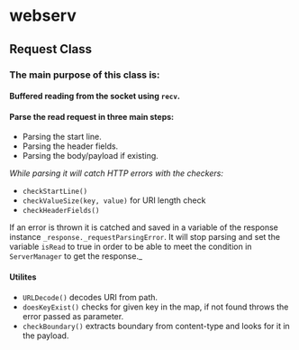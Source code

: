 # webserv
## Request Class
### The main purpose of this class is:
#### Buffered reading from the socket using `recv`.

#### Parse the read request in three main steps:

- Parsing the start line.
- Parsing the header fields.
- Parsing the body/payload if existing.

_While parsing it will catch HTTP errors with the checkers:_

- `checkStartLine()`   
- `checkValueSize(key, value)` for URI length check  
- `checkHeaderFields()`  

If an error is thrown it is catched and saved in a variable of the response instance `_response._requestParsingError`. It will stop parsing and set the variable `isRead` to true in order to be able to meet the condition in `ServerManager` to get the response._

#### Utilites
- `URLDecode()` decodes URI from path.
- `doesKeyExist()` checks for given key in the map, if not found throws the error passed as parameter.
- `checkBoundary()` extracts boundary from content-type and looks for it in the payload.

